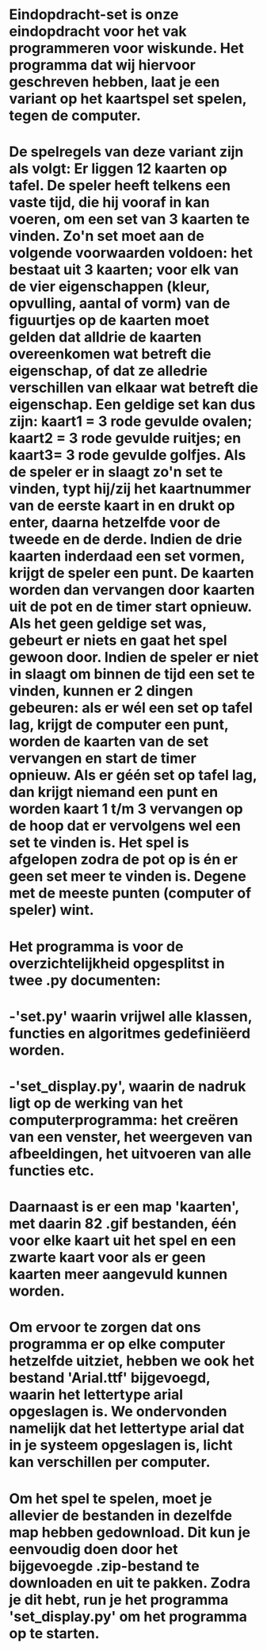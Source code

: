 # Eindopdracht-set is onze eindopdracht voor het vak programmeren voor wiskunde. Het programma dat wij hiervoor geschreven hebben, laat je een variant op het kaartspel set spelen, tegen de computer.
# De spelregels van deze variant zijn als volgt: Er liggen 12 kaarten op tafel. De speler heeft telkens een vaste tijd, die hij vooraf in kan voeren, om een set van 3 kaarten te vinden. Zo'n set moet aan de volgende voorwaarden voldoen: het bestaat uit 3 kaarten; voor elk van de vier eigenschappen (kleur, opvulling, aantal of vorm) van de figuurtjes op de kaarten moet gelden dat alldrie de kaarten overeenkomen wat betreft die eigenschap, of dat ze alledrie verschillen van elkaar wat betreft die eigenschap. Een geldige set kan dus zijn: kaart1 = 3 rode gevulde ovalen; kaart2 = 3 rode gevulde ruitjes; en kaart3= 3 rode gevulde golfjes. Als de speler er in slaagt zo'n set te vinden, typt hij/zij het kaartnummer van de eerste kaart in en drukt op enter, daarna hetzelfde voor de tweede en de derde. Indien de drie kaarten inderdaad een set vormen, krijgt de speler een punt. De kaarten worden dan vervangen door kaarten uit de pot en de timer start opnieuw. Als het geen geldige set was, gebeurt er niets en gaat het spel gewoon door. Indien de speler er niet in slaagt om binnen de tijd een set te vinden, kunnen er 2 dingen gebeuren: als er wél een set op tafel lag, krijgt de computer een punt, worden de kaarten van de set vervangen en start de timer opnieuw. Als er géén set op tafel lag, dan krijgt niemand een punt en worden kaart 1 t/m 3 vervangen op de hoop dat er vervolgens wel een set te vinden is. Het spel is afgelopen zodra de pot op is én er geen set meer te vinden is. Degene met de meeste punten (computer of speler) wint.
# Het programma is voor de overzichtelijkheid opgesplitst in twee .py documenten:
#     -'set.py' waarin vrijwel alle klassen, functies en algoritmes gedefiniëerd worden.
#     -'set_display.py', waarin de nadruk ligt op de werking van het computerprogramma: het creëren van een venster, het weergeven van afbeeldingen, het uitvoeren van alle functies etc.
# Daarnaast is er een map 'kaarten', met daarin 82 .gif bestanden, één voor elke kaart uit het spel en een zwarte kaart voor als er geen kaarten meer aangevuld kunnen worden.
# Om ervoor te zorgen dat ons programma er op elke computer hetzelfde uitziet, hebben we ook het bestand 'Arial.ttf' bijgevoegd, waarin het lettertype arial opgeslagen is. We ondervonden namelijk dat het lettertype arial dat in je systeem opgeslagen is, licht kan verschillen per computer.
# Om het spel te spelen, moet je allevier de bestanden in dezelfde map hebben gedownload. Dit kun je eenvoudig doen door het bijgevoegde .zip-bestand te downloaden en uit te pakken. Zodra je dit hebt, run je het programma 'set_display.py' om het programma op te starten.
